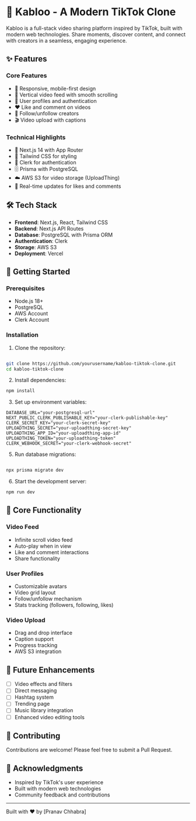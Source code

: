# 🎵 Kabloo - A Modern TikTok Clone

Kabloo is a full-stack video sharing platform inspired by TikTok, built with modern web technologies. Share moments, discover content, and connect with creators in a seamless, engaging experience.

## ✨ Features

### Core Features
- 📱 Responsive, mobile-first design
- 🎥 Vertical video feed with smooth scrolling
- 👤 User profiles and authentication
- ❤️ Like and comment on videos
- 🔄 Follow/unfollow creators
- 🎬 Video upload with captions

### Technical Highlights
- 🚀 Next.js 14 with App Router
- 🎨 Tailwind CSS for styling
- 🔐 Clerk for authentication
- 🗄️ Prisma with PostgreSQL
- ☁️ AWS S3 for video storage (UploadThing)
- 🔄 Real-time updates for likes and comments

## 🛠️ Tech Stack

- **Frontend**: Next.js, React, Tailwind CSS
- **Backend**: Next.js API Routes
- **Database**: PostgreSQL with Prisma ORM
- **Authentication**: Clerk
- **Storage**: AWS S3
- **Deployment**: Vercel

## 🚀 Getting Started

### Prerequisites
- Node.js 18+
- PostgreSQL
- AWS Account
- Clerk Account

### Installation

1. Clone the repository:

```bash

git clone https://github.com/yourusername/kabloo-tiktok-clone.git
cd kabloo-tiktok-clone

```

2. Install dependencies:

```bash
npm install
```

3. Set up environment variables:

```env
DATABASE_URL="your-postgresql-url"
NEXT_PUBLIC_CLERK_PUBLISHABLE_KEY="your-clerk-publishable-key"
CLERK_SECRET_KEY="your-clerk-secret-key"
UPLOADTHING_SECRET="your-uploadthing-secret-key"
UPLOADTHING_APP_ID="your-uploadthing-app-id"
UPLOADTHING_TOKEN="your-uploadthing-token"
CLERK_WEBHOOK_SECRET="your-clerk-webhook-secret"

```

5. Run database migrations:

```bash

npx prisma migrate dev

```

6. Start the development server:

```bash
npm run dev
```


## 📱 Core Functionality

### Video Feed
- Infinite scroll video feed
- Auto-play when in view
- Like and comment interactions
- Share functionality

### User Profiles
- Customizable avatars
- Video grid layout
- Follow/unfollow mechanism
- Stats tracking (followers, following, likes)

### Video Upload
- Drag and drop interface
- Caption support
- Progress tracking
- AWS S3 integration

## 🎯 Future Enhancements

- [ ] Video effects and filters
- [ ] Direct messaging
- [ ] Hashtag system
- [ ] Trending page
- [ ] Music library integration
- [ ] Enhanced video editing tools

## 🤝 Contributing

Contributions are welcome! Please feel free to submit a Pull Request.

## 🙏 Acknowledgments

- Inspired by TikTok's user experience
- Built with modern web technologies
- Community feedback and contributions

---

Built with ❤️ by [Pranav Chhabra]

